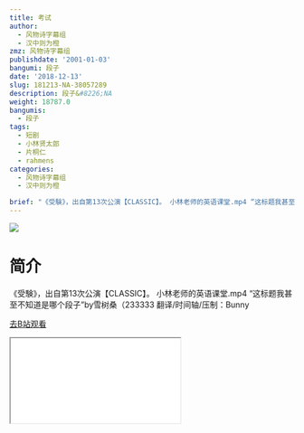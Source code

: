 ```yaml
---
title: 考试
author:
  - 风物诗字幕组
  - 汉中则为橙
zmz: 风物诗字幕组
publishdate: '2001-01-03'
bangumi: 段子
date: '2018-12-13'
slug: 181213-NA-38057289
description: 段子&#8226;NA
weight: 18787.0
bangumis:
  - 段子
tags:
  - 短剧
  - 小林贤太郎
  - 片桐仁
  - rahmens
categories:
  - 风物诗字幕组
  - 汉中则为橙

brief: "《受験》，出自第13次公演【CLASSIC】。 小林老师的英语课堂.mp4 “这标题我甚至不知道是哪个段子”by雪树桑（233333 翻译/时间轴/压制：Bunny"
---
```

![](https://i.imgur.com/Q2Lylal.jpg)
# 简介  
《受験》，出自第13次公演【CLASSIC】。
小林老师的英语课堂.mp4
“这标题我甚至不知道是哪个段子”by雪树桑（233333
翻译/时间轴/压制：Bunny  

[去B站观看](https://www.bilibili.com/video/av38057289/)
<div class ="resp-container"><iframe class="testiframe" src="//player.bilibili.com/player.html?aid=38057289"", scrolling="no", allowfullscreen="true" > </iframe></div> 
